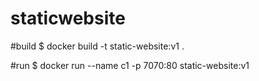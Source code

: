 # staticwebsite

#build
$ docker build -t static-website:v1 .


#run
$ docker run --name c1 -p 7070:80 static-website:v1
